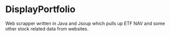 # DisplayPortfolio

Web scrapper written in Java and Jsoup which pulls up ETF NAV and some other stock related data from websites.

